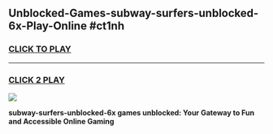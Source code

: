 
## Unblocked-Games-subway-surfers-unblocked-6x-Play-Online #ct1nh
<h3>
<a href="https://news.freeplayer.one?title=subway-surfers-unblocked-6x&ref=3">CLICK TO PLAY</a></h3>
<hr>

<h3>
<a href="https://news.freeplayer.one?title=subway-surfers-unblocked-6x&ref=3">CLICK 2 PLAY</a>
  
</h3>

<a href="https://news.freeplayer.one?title=subway-surfers-unblocked-6x&ref=3"><img src="https://clearcache.store/games.png"></a>


**subway-surfers-unblocked-6x games unblocked: Your Gateway to Fun and Accessible Online Gaming**
